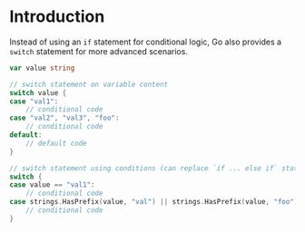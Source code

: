 # Introduction

Instead of using an `if` statement for conditional logic, Go also provides a `switch` statement for more advanced scenarios.

```go
var value string

// switch statement on variable content
switch value {
case "val1":
    // conditional code
case "val2", "val3", "foo":
    // conditional code
default:
    // default code
}

// switch statement using conditions (can replace `if ... else if` statements)
switch {
case value == "val1":
    // conditional code
case strings.HasPrefix(value, "val") || strings.HasPrefix(value, "foo"):
    // conditional code
}
```
